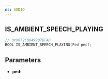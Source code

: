 ```yaml
---
ns: AUDIO
---
```

## IS_AMBIENT_SPEECH_PLAYING

```c
// 0x9072C8B49907BFAD
BOOL IS_AMBIENT_SPEECH_PLAYING(Ped ped);
```

## Parameters
* **ped**:

